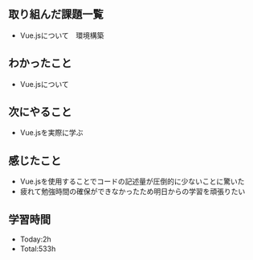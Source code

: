## 取り組んだ課題一覧
- Vue.jsについて　環境構築
  
## わかったこと
- Vue.jsについて

## 次にやること
- Vue.jsを実際に学ぶ

## 感じたこと
- Vue.jsを使用することでコードの記述量が圧倒的に少ないことに驚いた
- 疲れて勉強時間の確保ができなかったため明日からの学習を頑張りたい

## 学習時間
- Today:2h
- Total:533h　 
 
 
